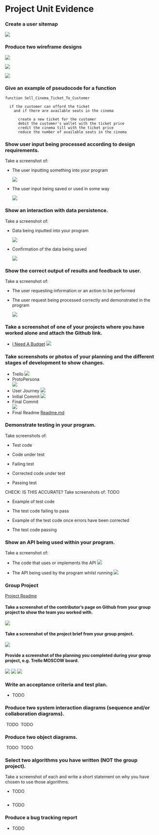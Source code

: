 # Project Unit Evidence

### Create a user sitemap
  ![](../screenshots/user_site_map.png)

### Produce two wireframe designs

![](../screenshots/wireframe_android_jackpot.png)

![](../screenshots/wireframe_group_project.jpg)

![](../screenshots/wireframe_inab_transaction.png)

### Give an example of pseudocode for a function

```
function Sell_Cinema_Ticket_To_Customer

  if the customer can afford the ticket
    and if there are available seats in the cinema

      create a new ticket for the customer
      debit the customer's wallet with the ticket price
      credit the cinema till with the ticket price
      reduce the number of available seats in the cinema

```



### Show user input being processed according to design requirements.
Take a screenshot of:
- The user inputting something into your program

  ![](../screenshots/input_process_sainsburys_vendor.png)
- The user input being saved or used in some way

  ![](../screenshots/user_input_new_transaction.png)


### Show an interaction with data persistence.
Take a screenshot of:
- Data being inputted into your program

  ![](../screenshots/user_input_new_transaction.png)
- Confirmation of the data being saved

  ![](../screenshots/input_saved.png)


### Show the correct output of results and feedback to user.
Take a screenshot of:
- The user requesting information or an action to be performed
- The user request being processed correctly and demonstrated in the program

  ![](../screenshots/search_for_cash_output.png)



### Take a screenshot of one of your projects where you have worked alone and attach the Github link.
- [I Need A Budget](https://github.com/docljn/i_need_a_budget_in_ruby_sinatra)
  ![](../screenshots/solo_project_github.png)

### Take screenshots or photos of your planning and the different stages of development to show changes.
- Trello
  ![](../screenshots/Trello_INAB.png)
- ProtoPersona  
  ![](../screenshots/planning_proto_persona_nicole.png)
- User Journey
  ![](../screenshots/user_journey.png)
- Initial Commit
  ![](../screenshots/initial_commit.png)
- Final Commit  
  ![](../screenshots/final_commit.png)
- Final Readme
  [Readme.md](https://github.com/docljn/i_need_a_budget_in_ruby_sinatra/blob/master/readme.md)


### Demonstrate testing in your program.
Take screenshots of:
- Test code
  ![]()

- Code under test
  ![]()

- Failing test
  ![]()

- Corrected code under test
  ![]()

- Passing test
  ![]()


CHECK: IS THIS ACCURATE?
Take screenshots of:  TODO

- Example of test code
  ![]()
- The test code failing to pass
  ![]()

- Example of the test code once errors have been corrected
  ![]()

- The test code passing
  ![]()


### Show an API being used within your program.
Take a screenshot of:

- The code that uses or implements the API
  ![](../screenshots/group_translate_api.png)

- The API being used by the program whilst running
  ![](../screenshots/group_api_output.png)


### Group Project
[Project Readme](https://github.com/docljn/codeclan_group_project/blob/master/README.md)

#### Take a screenshot of the contributor’s page on Github from your group project to show the team you worked with.
  ![](../screenshots/github_group_contrib.png)

#### Take a screenshot of the project brief from your group project.
  ![](../screenshots/group_project_brief.png)

#### Provide a screenshot of the planning you completed during your group project, e.g. Trello MOSCOW board.
  ![](../screenshots/group_proto_personas.png)
  ![](../screenshots/group_user_needs.png)
  ![](../screenshots/group_trello.png)


### Write an acceptance criteria and test plan.
- TODO


### Produce two system interaction diagrams (sequence and/or collaboration diagrams).
  ![]() TODO
  ![]() TODO


### Produce two object diagrams.
  ![]() TODO
  ![]() TODO


### Select two algorithms you have written (NOT the group project).
Take a screenshot of each and write a short statement on why you have chosen to use those algorithms.
  ![]()
  - TODO

  ![]()
  - TODO

### Produce a bug tracking report
- TODO
